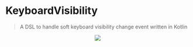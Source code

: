 # KeyboardVisibility
> A DSL to handle soft keyboard visibility change event written in Kotlin


<p align="center">
  <img src="https://raw.githubusercontent.com/viniciusmo/keyboard-visibility-event-android/master/logo.png">
</p>
